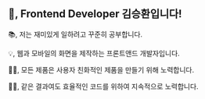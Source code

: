 ## 👋, Frontend Developer 김승환입니다!
📚, 저는 재미있게 일하려고 꾸준히 공부합니다.

💡, 웹과 모바일의 화면을 제작하는 프론트앤드 개발자입니다.

🏋️‍♂️, 모든 제품은 사용자 친화적인 제품을 만들기 위해 노력합니다.

🏃‍♂️, 같은 결과여도 효율적인 코드를 위하여 지속적으로 노력합니다.

